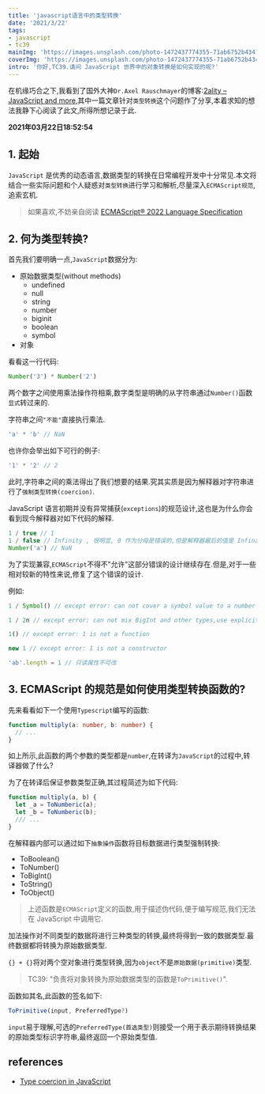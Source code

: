 ```yaml
---
title: 'javascript语言中的类型转换'
date: '2021/3/22'
tags:
- javascript
- tc39
mainImg: 'https://images.unsplash.com/photo-1472437774355-71ab6752b434?crop=entropy&cs=tinysrgb&fit=max&fm=jpg&ixid=MnwxNjUyNjZ8MHwxfHJhbmRvbXx8fHx8fHx8fDE2MTY0MTAxMzQ&ixlib=rb-1.2.1&q=80&w=1080'
coverImg: 'https://images.unsplash.com/photo-1472437774355-71ab6752b434?crop=entropy&cs=tinysrgb&fit=max&fm=jpg&ixid=MnwxNjUyNjZ8MHwxfHJhbmRvbXx8fHx8fHx8fDE2MTY0MTAxMzQ&ixlib=rb-1.2.1&q=80&w=400'
intro: '你好,TC39.请问 JavaScript 世界中的对象转换是如何实现的呢?'
---
```


在机缘巧合之下,我看到了国外大神`Dr.Axel Rauschmayer`的博客:[2ality – JavaScript and more](https://2ality.com/index.html),其中一篇文章针对`类型转换`这个问题作了分享,本着求知的想法我静下心阅读了此文,所得所想记录于此.

**2021年03月22日18:52:54**

## 1. 起始

`JavaScript` 是优秀的动态语言,数据类型的转换在日常编程开发中十分常见.本文将结合一些实际问题和个人疑惑对`类型转换`进行学习和解析,尽量深入`ECMAScript规范`,追索玄机.

> 如果喜欢,不妨亲自阅读 [ECMAScript® 2022 Language Specification](https://tc39.es/ecma262/multipage/)

## 2. 何为类型转换?

首先我们要明确一点,`JavaScript`数据分为:

- 原始数据类型(without methods)
  - undefined
  - null
  - string
  - number
  - biginit
  - boolean
  - symbol
- 对象

看看这一行代码:

```js
Number('3') * Number('2')
```

两个数字之间使用乘法操作符相乘,数字类型是明确的从字符串通过`Number()`函数`显式`转过来的.

字符串之间`"不能"`直接执行乘法.

```js
'a' * 'b' // NaN
```

也许你会举出如下可行的例子:

```js
'1' * '2' // 2
```

此时,字符串之间的乘法得出了我们想要的结果.究其实质是因为解释器对字符串进行了`强制类型转换(coercion)`.

JavaScript 语言初期并没有异常捕获(`exceptions`)的规范设计,这也是为什么你会看到现今解释器对如下代码的解释.

```js
1 / true // 1
1 / false // Infinity , 很明显, 0 作为分母是错误的,但是解释器最后的值是 Infinity
Number('a') // NaN 
```

为了实现兼容,`ECMAScript`不得不"允许"这部分错误的设计继续存在.但是,对于一些相对较新的特性来说,修复了这个错误的设计.

例如:

```JavaScript
1 / Symbol() // except error: can not cover a symbol value to a number

1 / 2n // except error: can not mix BigInt and other types,use explicit conversions

1() // except error: 1 is not a function

new 1 // except error: 1 is not a constructor

'ab'.length = 1 // 只读属性不可改
```



## 3. ECMAScript 的规范是如何使用类型转换函数的?

先来看看如下一个使用`Typescript`编写的函数:

```typescript
function multiply(a: number, b: number) {
  // ...
}
```

如上所示,此函数的两个参数的类型都是`number`,在转译为`JavaScript`的过程中,转译器做了什么?

为了在转译后保证参数类型正确,其过程简述为如下代码:

```JavaScript
function multiply(a, b) {
  let _a = ToNumberic(a);
  let _b = ToNumberic(b);
  /// ...
}
```

在解释器内部可以通过如下`抽象操作`函数将目标数据进行类型强制转换:

- ToBoolean()
- ToNumber()
- ToBigInt()
- ToString()
- ToObject()

> 上述函数是`ECMAScript`定义的函数,用于描述伪代码,便于编写规范,我们无法在 JavaScript 中调用它.





加法操作对不同类型的数据将进行三种类型的转换,最终将得到一致的数据类型.最终数据都将转换为原始数据类型.

`{} + {}`将对两个空对象进行类型转换,因为`object`不是`原始数据(primitive)`类型.

> TC39: "负责将对象转换为原始数据类型的函数是`ToPrimitive()`".

函数如其名,此函数的签名如下:

```javascript
ToPrimitive(input, PreferredType?)
```

`input`易于理解,可选的`PreferredType(首选类型)`则接受一个用于表示期待转换结果的原始类型标识字符串,最终返回一个原始类型值.



## references

- [Type coercion in JavaScript](https://2ality.com/2019/10/type-coercion.html)